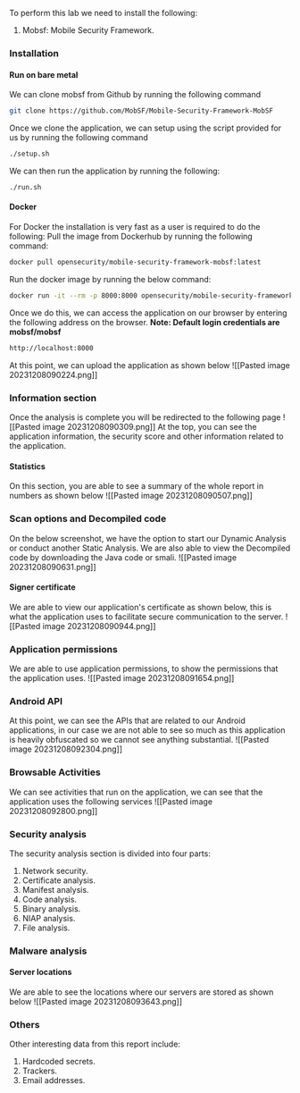 To perform this lab we need to install the following:
1. Mobsf: Mobile Security Framework.

### Installation
#### Run on bare metal
We can clone mobsf from Github by running the following command
```sh
git clone https://github.com/MobSF/Mobile-Security-Framework-MobSF
```
Once we clone the application, we can setup using the script provided for us by running the following command
```sh
./setup.sh
```
We can then run the application by running the following:
```
./run.sh
```
#### Docker
For Docker the installation is very fast as a user is required to do the following:
Pull the image from Dockerhub by running the following command:
```sh
docker pull opensecurity/mobile-security-framework-mobsf:latest
```
Run the docker image by running the below command:
```sh
docker run -it --rm -p 8000:8000 opensecurity/mobile-security-framework-mobsf:latest
```

Once we do this, we can access the application on our browser by entering the following address on the browser. 
**Note: Default login credentials are mobsf/mobsf**
```txt
http://localhost:8000
```
At this point, we can upload the application as shown below
![[Pasted image 20231208090224.png]]
### Information section
Once the analysis is complete you will be redirected to the following page
![[Pasted image 20231208090309.png]]
At the top, you can see the application information, the security score and other information related to the application.
#### Statistics
On this section, you are able to see a summary of the whole report in numbers as shown below
![[Pasted image 20231208090507.png]]
### Scan options and Decompiled code
On the below screenshot, we have the option to start our Dynamic Analysis or conduct another Static Analysis. We are also able to view the Decompiled code by downloading the Java code or smali.
![[Pasted image 20231208090631.png]]

#### Signer certificate
We are able to view our application's certificate as shown below, this is what the application uses to facilitate secure communication to the server.
![[Pasted image 20231208090944.png]]
### Application permissions
We are able to use application permissions, to show the permissions that the application uses.
![[Pasted image 20231208091654.png]]

### Android API
At this point, we can see the APIs that are related to our Android applications, in our case we are not able to see so much as this application is heavily obfuscated so we cannot see anything substantial.
![[Pasted image 20231208092304.png]]
### Browsable Activities
We can see activities that run on the application, we can see that the application uses the following services
![[Pasted image 20231208092800.png]]
### Security analysis
The security analysis section is divided into four parts:
1. Network security.
2. Certificate analysis.
3. Manifest analysis.
4. Code analysis.
5. Binary analysis.
6. NIAP analysis.
7. File analysis.
### Malware analysis
#### Server locations
We are able to see the locations where our servers are stored as shown below
![[Pasted image 20231208093643.png]]

### Others 
Other interesting data from this report include:
1. Hardcoded secrets.
2. Trackers.
3. Email addresses.